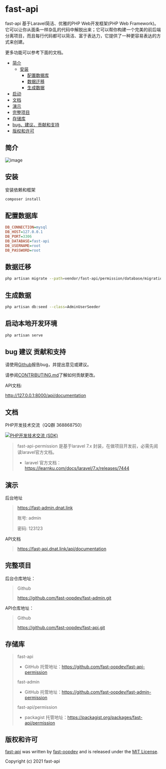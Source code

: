 # fast-api
fast-api 基于Laravel简洁、优雅的PHP Web开发框架(PHP Web Framework)。它可以让你从面条一样杂乱的代码中解脱出来；它可以帮你构建一个完美的前后端分离项目，而且每行代码都可以简洁、富于表达力，它提供了一种更容易表达的方式来创建。

更多功能可以参考下面的文档。

- [简介](#安装与配置)
    - [安装](#安装)
        - [配置数据库](#配置数据库)
        - [数据迁移](#数据迁移)
        - [生成数据](#生成数据)
- [启动](#启动)
- [文档](#文档)
- [演示](#演示)
- [完整项目](#完整项目)
- [存储库](#存储库)
- [bug、建议、贡献和支持](#bug-建议-贡献和支持)
- [版权和许可](#版权和许可)


## 简介
![image](https://logo.aliyun.com/logo/image?goodsId=789c09932931073747addca94bbe3c93&type=png)

## 安装

安装依赖和框架

```sh
composer install
```

## 配置数据库

```ini
DB_CONNECTION=mysql
DB_HOST=127.0.0.1
DB_PORT=3306
DB_DATABASE=fast-api
DB_USERNAME=root
DB_PASSWORD=root
```

## 数据迁移

```sh
php artisan migrate --path=vendor/fast-api/permission/database/migrations
```

## 生成数据

```sh
php artisan db:seed --class=AdminUserSeeder
```

## 启动本地开发环境

```sh
php artisan serve
```

## bug 建议 贡献和支持

请使用[Github](https://github.com/fast-php/fast-api-permission)报告bug，并提出意见或建议。

请参阅[CONTRIBUTING.md](CONTRIBUTING.md)了解如何贡献更改。



API文档:

http://127.0.0.1:8000/api/documentation

## 文档
PHP开发技术交流（QQ群 368868750）

[![PHP开发技术交流 (SDK)](http://pub.idqqimg.com/wpa/images/group.png)](https://qm.qq.com/cgi-bin/qm/qr?k=rfRumoZ0fxUN4TdshfjkxiHximnHVSzb&jump_from=webapi)

> fast-api-permission 是基于laravel 7.x 封装，在做项目开发前，必需先阅读laravel官方文档。
>* laravel 官方文档：https://learnku.com/docs/laravel/7.x/releases/7444

## 演示
后台地址
> https://fast-admin.dnat.link
> 
> 账号: admin
>
> 密码: 123123

API文档
> https://fast-api.dnat.link/api/documentation


## 完整项目

后台仓库地址：
> Github
>
> https://github.com/fast-oopdev/fast-admin.git

API仓库地址：
> Github
>
> https://github.com/fast-oopdev/fast-api.git


## 存储库
> fast-api
>* GitHub 托管地址：https://github.com/fast-oopdev/fast-api-permission
> 
> fast-admin
>* GitHub 托管地址：https://github.com/fast-oopdev/fast-admin-permission
> 
> fast-api/permission
>* packagist 托管地址：https://packagist.org/packages/fast-api/permission
>
## 版权和许可

[fast-api](https://github.com/fast-oopdev/fast-api)
was written by [fast-oopdev](http://www.dnat.link) and is released under the
[MIT License](LICENSE.md).

Copyright (c) 2021 fast-api